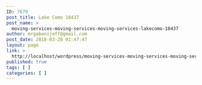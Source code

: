 ```yaml
---
ID: 7679
post_title: Lake Como 18437
post_name: >
  moving-services-moving-services-moving-services-lakecomo-18437
author: mrgabonijeff@gmail.com
post_date: 2018-03-28 01:47:47
layout: page
link: >
  http://localhost/wordpress/moving-services-moving-services-moving-services-lakecomo-18437/
published: true
tags: [ ]
categories: [ ]
---
```

